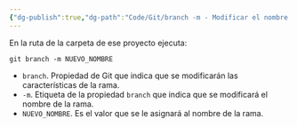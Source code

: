 ```yaml
---
{"dg-publish":true,"dg-path":"Code/Git/branch -m - Modificar el nombre de una rama en Git.md","permalink":"/code/git/branch-m-modificar-el-nombre-de-una-rama-en-git/","created":"2024-03-27T16:18","updated":"2024-08-14T12:25"}
---
```


   En la ruta de la carpeta de ese proyecto ejecuta:
```shell
git branch -m NUEVO_NOMBRE
```
- `branch`. Propiedad de Git que indica que se modificarán las características de la rama.
- `-m`. Etiqueta de la propiedad `branch` que indica que se modificará el nombre de la rama.
- `NUEVO_NOMBRE`. Es el valor que se le asignará al nombre de la rama.